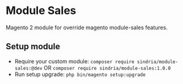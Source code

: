 # Module Sales

Magento 2 module for override magento module-sales features.

## Setup module

- Require your custom module: `composer require sindria/module-sales:@dev` OR `composer require sindria/module-sales:1.0.0`
- Run setup upgrade: `php bin/magento setup:upgrade`
